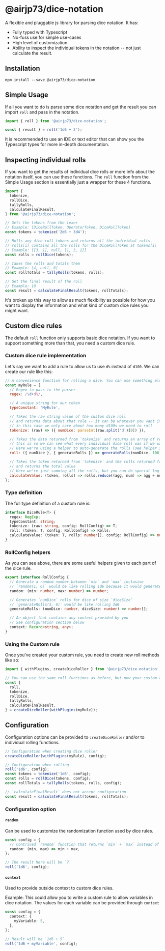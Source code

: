 # @airjp73/dice-notation

A flexible and pluggable js library for parsing dice notation. It has:

- Fully typed with Typescript
- No-fuss use for simple use-cases
- High level of customization
- Ability to inspect the individual tokens in the notation -- not just calculate the result.

## Installation

```
npm install --save @airjp73/dice-notation
```

## Simple Usage

If all you want to do is parse some dice notation and get the result you can import `roll` and pass in the notation.

```js
import { roll } from '@airjp73/dice-notation';

const { result } = roll('1d6 + 3');
```

It is recommended to use an IDE or text editor that can show you the Typescript types for more in-depth documentation.

## Inspecting individual rolls

If you want to get the results of individual dice rolls or more info about the notation itself, you can use these functions.
The `roll` function from the Simple Usage section is essentially just a wrapper for these 4 functions.

```js
import {
  tokenize,
  rollDice,
  tallyRolls,
  calculateFinalResult,
} from '@airjp73/dice-notation';

// Gets the tokens from the lexer
// Example: [DiceRollToken, OperatorToken, DiceRollToken]
const tokens = tokenize('2d6 + 3d4');

// Rolls any dice roll tokens and returns all the individual rolls.
// rolls[i] contains all the rolls for the DiceRollToken at tokens[i]
// Example: [[3, 1], null, [1, 3, 2]]
const rolls = rollDice(tokens);

// Takes the rolls and totals them
// Example: [4, null, 6]
const rollTotals = tallyRolls(tokens, rolls);

// Get the final result of the roll
// Example: 10
const result = calculateFinalResult(tokens, rollTotals);
```

It's broken up this way to allow as much flexibility as possible for how you want to display the information and what kind of custom dice rules you might want.

## Custom dice rules

The default `roll` function only supports basic dice notation. If you want to support something more than that, you need a custom dice rule.

### Custom dice rule implementation

Let's say we want to add a rule to allow us to use `d%` instead of `d100`. We can create our rule like this:

```js
// A convenience function for rolling a dice. You can use something else if you want
const myRule = {
  // Regex to pass to the parser
  regex: /\d+d%/,

  // A unique string for our token
  typeConstant: 'MyRule',

  // Takes the raw string value of the custom dice roll
  // and returns data about that role -- it can be whatever you want it to be
  // in this case we only care about how many d100s we need to roll
  tokenize: (raw) => ({ numDice: parseInt(raw.split('d')[0]) }),

  // Takes the data returned from `tokenize` and returns an array of rolls
  // this is so we can see what every individual dice roll was if we want
  // Here we're using a helper to auto-generate the rolls (see helper section below)
  roll: ({ numDice }, { generateRolls }) => generateRolls(numDice, 100),

  // Takes the token returned from `tokenize` and the rolls returned from `roll`
  // and returns the total value
  // Here we're just summing all the rolls, but you can do special logic here if you want
  calculateValue: (token, rolls) => rolls.reduce((agg, num) => agg + num, 0),
};
```

### Type definition

The full type definition of a custom rule is:

```ts
interface DiceRule<T> {
  regex: RegExp;
  typeConstant: string;
  tokenize: (raw: string, config: RollConfig) => T;
  roll: (token: T, config: RollConfig) => Rolls;
  calculateValue: (token: T, rolls: number[], config: RollConfig) => number;
}
```

### RollConfig helpers

As you can see above, there are some useful helpers given to each part of the dice rule.

```ts
export interface RollConfig {
  // Generate a random number between `min` and `max` inclusive
  // `random(1, 6)` would be like rolling 1d6 because it would generate a number between 1 & 6
  random: (min: number, max: number) => number;

  // Generates `numDice` rolls for dice of size `diceSize`
  // `generateRolls(3, 6)` would be like rolling 3d6
  generateRolls: (numDice: number, diceSize: number) => number[];

  // An object that contains any context provided by you
  // See configuration section below
  context: Record<string, any>;
}
```

### Using the Custom rule

Once you've created your custom rule, you need to create new roll methods like so:

```js
import { withPlugins, createDiceRoller } from '@airjp73/dice-notation';

// You can use the same roll functions as before, but now your custom rules are injected into it.
const {
  roll,
  tokenize,
  rollDice,
  tallyRolls,
  calculateFinalResult,
} = createDiceRoller(withPlugins(myRule));
```

## Configuration

Configuration options can be provided to `createDiceRoller` and/or to individual rolling functions.

```ts
// Configuration when creating dice roller
createDiceRoller(withPlugins(myRule), config);

// Configuration when rolling
roll('1d6', config);
const tokens = tokenize('1d6', config);
const rolls = rollDice(tokens, config);
const rollTotals = tallyRolls(tokens, rolls, config);

// `calculateFinalResult` does not accept configuration
const result = calculateFinalResult(tokens, rollTotals);
```

### Configuration option

#### `random`

Can be used to customize the randomization function used by dice rules.

```ts
const config = {
  // Contrived `random` function that returns `min` + `max` instead of a random number
  random: (min, max) => min + max,
};

// The result here will be `7`
roll('1d6', config);
```

#### `context`

Used to provide outside context to custom dice rules.

Example: This could allow you to write a custom rule to allow variables in dice notation.
The values for each variable can be provided through `context`

```ts
const config = {
  context: {
    myVariable: 5,
  },
};

// Result will be `1d6 + 5`
roll('1d6 + myVariable', config);
```
